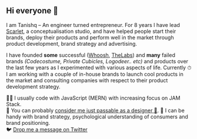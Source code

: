 ## Hi everyone 👋

I am Tanishq – An engineer turned entrepreneur. For 8 years I have lead [Scarlet](https://bescarlet.com), a conceptualisation studio, and have helped people start their brands, deploy their products and perform well in the market through product development, brand strategy and advertising.

I have founded **some** successful ([Whoosh](https://wearwhoosh.com), [TheLabs](https://thelabs.in)) and **many** failed brands _(Codecostume, Private Cubicles, Logodeer.. etc)_ and products over the last few years as I experimented with various aspects of life. Currently ⏱ I am working with a couple of in-house brands to launch cool products in the market and consulting companies with respect to their product development strategy.

👨‍💻 I usually code with JavaScript (MERN) with increasing focus on JAM Stack.  
🕺 You can probably [consider me just passable as a designer 🤭](https://www.behance.net/tanishqsh).
🧠 I can be handy with brand strategy, psychological understanding of consumers and brand positioning.  
🐦 [Drop me a message on Twitter](https://twitter.com/tanishqxyz)
